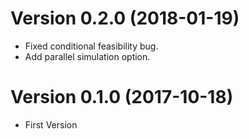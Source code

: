 # Version 0.2.0 (2018-01-19)

- Fixed conditional feasibility bug.
- Add parallel simulation option.

# Version 0.1.0 (2017-10-18)

- First Version
